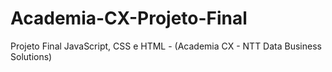 # Academia-CX-Projeto-Final
Projeto Final JavaScript, CSS e HTML - (Academia CX - NTT Data Business Solutions)
